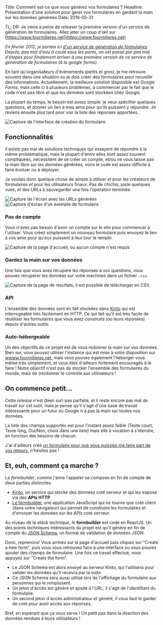 Title: Comment est-ce que vous générez vos formulaires ?
Headline: Présentation d'une solution pour gérer vos formulaires en gardant la main sur les données générées
Date: 2016-05-31

TL; DR: Je viens à peine de *releaser* la première version d'un service de génération de formulaires.
Allez jeter un coup d'œil sur [https://www.fourmilieres.net](https://www.fourmilieres.net)

*En février 2012, je parlais ici [d'un service de génération de formulaires](https://blog.notmyidea.org/carto-forms.html).
Depuis, pas mal d'eau à coulé sous les ponts, on est passé par pas mal d'étapes pour
finalement arriver à une première version de ce service de génération de
formulaires (à la *google forms*).*

En tant qu'organisateurs d'évènements (petits et gros), je me retrouve souvent
dans une situation ou je dois créer des formulaires pour recueillir des
informations. Actuellement, la meilleure solution disponible est *Google Forms*,
mais celle ci à plusieurs problèmes, à commencer par le fait que le code n'est
pas libre et que les données sont stockées chez Google.

La plupart du temps, le besoin est assez simple: je veux spécifier quelques
questions, et donner un lien à mes amis pour qu'ils puissent y répondre.
Je reviens ensuite plus tard pour voir la liste des réponses apportées.

![Capture de l'interface de création du formulaire]({filename}/static/formbuilder-build.png)

## Fonctionnalités

Il existe pas mal de solutions techniques qui essayent de répondre à la même
problématique, mais la plupart d'entre elles sont assez souvent compliquées,
nécessitent de se créer un compte, et/ou ne vous laisse pas la main libre sur
les données générées, voire le code est assez difficile à faire évoluer ou à
déployer.

Je voulais donc quelque chose de simple à utiliser *et* pour les créateurs de
formulaires *et* pour les utilisateurs finaux. Pas de chichis, juste quelques
vues, et des URLs à sauvegarder une fois l'opération terminée.

![Capture de l'écran avec les URLs générées]({filename}/static/formbuilder-created.png)
![Capture d'écran d'un exemple de formulaire]({filename}/static/formbuilder-form.png)

### Pas de compte

Vous n'avez pas besoin d'avoir un compte sur le site pour commencer à l'utiliser.
Vous créez simplement un nouveau formulaire puis envoyez le lien à vos amis pour
qu'eux puissent à leur tour le remplir.

![Capture de la page d'accueil, ou aucun compte n'est requis]({filename}/static/formbuilder-welcome.png)

### Gardez la main sur vos données

Une fois que vous avez récupéré les réponses à vos questions, vous pouvez
récupérer les données sur votre machines dans un fichier `.csv`.

![Capture de la page de resultats, il est possible de télécharger en CSV.]({filename}/static/formbuilder-results.png)

### API

L'ensemble des données sont en fait stockées dans [Kinto](https://kinto.readthedocs.org)
qui est interrogeable très facilement en HTTP. Ce qui fait qu'il est très facile de
réutiliser les formulaires que vous avez construits (ou leurs réponses) depuis
d'autres outils.

### Auto-hébergeable

Un des objectifs de ce projet est de vous redonner la main sur vos données.
Bien sur, vous pouvez utiliser l'instance qui est mise à votre disposition sur
[wwww.fourmilieres.net](https://www.fourmilieres.net), mais vous pouvez
également l'héberger vous même très
simplement, et vous êtes d'ailleurs fortement encouragés à le faire ! Notre
objectif n'est pas de stocker l'ensemble des formulaires du monde, mais de
(re)donner le contrôle aux utilisateurs !

## On commence petit…

Cette *release* n'est (bien sur) pas parfaite, et il reste encore pas mal de
travail sur cet outil, mais je pense qu'il s'agit d'une base de travail
intéressante pour un futur où Google n'a pas la main sur toutes nos données.

La liste des champs supportés est pour l'instant assez faible (Texte court,
Texte long, Oui/Non, choix dans une liste) mais elle à vocation à s'étendre, en
fonction des besoins de chacun.

J'ai d'ailleurs créé [un formulaire pour que vous puissiez me faire part de vos
retours](https://www.fourmilieres.net/#/form/cfd878264cec4ed2), n'hésitez pas !

## Et, euh, comment ça marche ?

Le *formbuilder*, comme j'aime l'appeler se compose en fin de compte de deux
parties distinctes:

- [Kinto](https://kinto.readthedocs.org), un service qui stocke
  des données coté serveur et qui les expose via des **APIs HTTP**
- [Le formbuilder](https://github.com/kinto/formbuilder), une application
  JavaScript qui ne tourne que coté client (dans votre navigateur) qui permet
  de construire les formulaires et d'envoyer les données sur les *APIs* coté
  serveur.

Au niveau de la *stack* technique, le **formbuilder** est codé en ReactJS. Un
des points techniques intéressants du projet est qu'il génère en fin de compte du
[JSON Schema](http://jsonschema.net/), un format de validation de données *JSON*.

Donc, reprenons! Vous arrivez sur la page d'accueil puis cliquez sur
"Create a new form", puis vous vous retrouvez face à une interface ou vous pouvez
ajouter des champs de formulaire. Une fois ce travail effectué, vous appuyez sur
"Create the form".

- Le JSON Schema est alors envoyé au serveur Kinto, qui l'utilisera pour valider
  les données qu'il recevra par la suite.
- Ce JSON Schema sera aussi utilisé lors de l'affichage du formulaire aux
  personnes qui le remplissent.
- Un jeton d'accès est généré et ajouté à l'URL, il s'agit de l'identifiant du
  formulaire.
- Un second jeton d'accès administrateur et généré, il vous faut le garder de
  coté pour avoir accès aux réponses.

Bref, en espérant que ça vous serve ! Un petit pas dans la direction des données
rendues à leurs utilisateurs !
